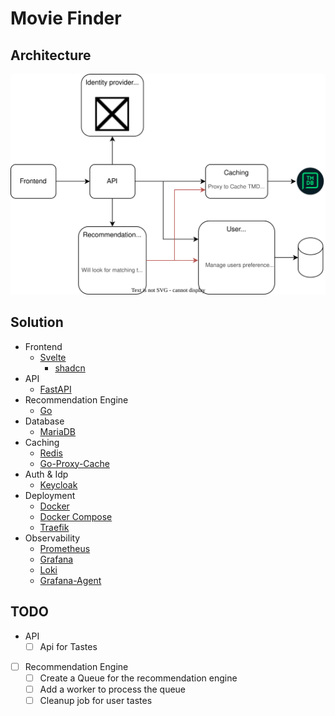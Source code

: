 # Movie Finder

## Architecture

![Architecture diagram](movies-finder.drawio.svg)

## Solution

- Frontend
  - [Svelte](https://svelte.dev/)
    - [shadcn](https://www.shadcn-svelte.com/)
- API
  - [FastAPI](https://fastapi.tiangolo.com/)
- Recommendation Engine
  - [Go](https://golang.org/)
- Database
  - [MariaDB](https://mariadb.org/)
- Caching
  - [Redis](https://redis.io/)
  - [Go-Proxy-Cache](https://github.com/fabiocicerchia/go-proxy-cache)
- Auth & Idp
  - [Keycloak](https://www.keycloak.org/)
- Deployment
  - [Docker](https://www.docker.com/)
  - [Docker Compose](https://docs.docker.com/compose/)
  - [Traefik](https://www.nginx.com/)
- Observability
  - [Prometheus](https://prometheus.io/)
  - [Grafana](https://grafana.com/)
  - [Loki](https://grafana.com/loki/)
  - [Grafana-Agent](https://grafana.com/oss/grafana-agent/)

## TODO

- API
  - [ ] Api for Tastes
  <!-- - [ ] Add Tastes to user if movie rating is above 3 -->
- [ ] Recommendation Engine
  - [ ] Create a Queue for the recommendation engine
  - [ ] Add a worker to process the queue
  - [ ] Cleanup job for user tastes
